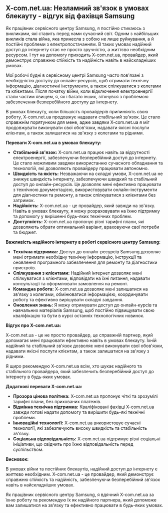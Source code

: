 ## X-com.net.ua: Незламний зв'язок в умовах блекауту - відгук від фахівця Samsung

Як працівник сервісного центру Samsung, я постійно стикаюсь з викликами, які ставить перед нами сучасний світ. Одним з найбільших викликів стала війна, яка принесла з собою не лише руйнування, а й постійні проблеми з електропостачанням. В таких умовах надійний доступ до інтернету стає не просто зручністю, а життєво необхідним ресурсом. І тут на допомогу приходить X-com.net.ua, провайдер, який демонструє справжню стійкість та надійність навіть в найскладніших умовах. 

Мої робочі будні в сервісному центрі Samsung часто пов'язані з необхідністю доступу до онлайн-ресурсів, щоб отримати технічну інформацію, діагностичні інструменти, а також спілкуватися з колегами та клієнтами. Після початку війни, коли відключення електроенергії стали частим явищем, я, як і багато інших, зіткнувся з проблемою забезпечення безперебійного доступу до інтернету. 

В умовах блекауту, коли більшість провайдерів припиняють свою роботу, X-com.net.ua продовжує надавати стабільний зв'язок. Це стало справжнім порятунком для мене, адже завдяки X-com.net.ua я міг продовжувати виконувати свої обов'язки, надавати якісні послуги клієнтам, а також залишатися на зв'язку з колегами та рідними. 

**Переваги X-com.net.ua в умовах блекауту:**

* **Стабільний зв'язок:** X-com.net.ua працює навіть за відсутності електроенергії, забезпечуючи безперебійний доступ до інтернету. Це стало можливим завдяки використанню сучасного обладнання та технологій, які дозволяють провайдеру працювати автономно.
* **Швидкість та якість:** Незважаючи на складні умови, X-com.net.ua не знижує швидкість інтернету, забезпечуючи швидкий та стабільний доступ до онлайн-ресурсів. Це дозволяє мені ефективно працювати з технічною документацією, використовувати онлайн-інструменти для діагностики та ремонту, а також спілкуватися з клієнтами без затримок.
* **Надійність:** X-com.net.ua - це провайдер, який завжди на зв'язку. Навіть в умовах блекауту, я можу розраховувати на їхню підтримку та допомогу у вирішенні будь-яких технічних проблем. 
* **Доступність:** X-com.net.ua пропонує різні тарифні плани, які дозволяють обрати оптимальний варіант, враховуючи свої потреби та бюджет. 

**Важливість надійного інтернету в роботі сервісного центру Samsung:**

* **Технічна підтримка:** Доступ до онлайн-ресурсів Samsung дозволяє мені отримати необхідну технічну інформацію, інструкції та оновлення програмного забезпечення для ремонту та діагностики пристроїв.
* **Спілкування з клієнтами:** Надійний інтернет дозволяє мені спілкуватися з клієнтами, відповідати на їхні питання, надавати консультації та оформлювати замовлення на ремонт.
* **Командна робота:**  X-com.net.ua дозволяє мені залишатися на зв'язку з колегами, обмінюватися інформацією, координувати роботу та ефективно вирішувати складні завдання.
* **Оновлення знань:** Я можу отримувати доступ до онлайн-курсів та навчальних матеріалів Samsung, щоб постійно підвищувати свою кваліфікацію та бути в курсі останніх технологічних новинок.

**Відгук про X-com.net.ua:**

X-com.net.ua - це не просто провайдер, це справжній партнер, який допомагає мені працювати ефективно навіть в умовах блекауту. Їхній надійний та стабільний зв'язок дозволяє мені виконувати свої обов'язки, надавати якісні послуги клієнтам, а також залишатися на зв'язку з рідними. 

Я щиро рекомендую X-com.net.ua всім, хто шукає надійного та стабільного провайдера, який забезпечить безперебійний доступ до інтернету в будь-яких умовах. 

**Додаткові переваги X-com.net.ua:**

* **Прозора цінова політика:** X-com.net.ua пропонує чіткі та зрозумілі тарифні плани, без прихованих платежів.
* **Відмінна технічна підтримка:** Кваліфіковані фахівці X-com.net.ua завжди готові надати допомогу та вирішити будь-які технічні проблеми.
* **Інноваційні технології:** X-com.net.ua використовує сучасні технології, які забезпечують високу швидкість та стабільність зв'язку.
* **Соціальна відповідальність:** X-com.net.ua підтримує різні соціальні ініціативи, що свідчить про їхню відповідальність перед суспільством.

**Висновок:**

В умовах війни та постійних блекаутів, надійний доступ до інтернету є життєво необхідним. X-com.net.ua - це провайдер, який демонструє справжню стійкість та надійність, забезпечуючи безперебійний зв'язок навіть в найскладніших умовах. 

Як працівник сервісного центру Samsung, я вдячний X-com.net.ua за їхню роботу та рекомендую їх як надійного партнера, який допоможе вам залишатися на зв'язку та ефективно працювати в будь-яких умовах.
